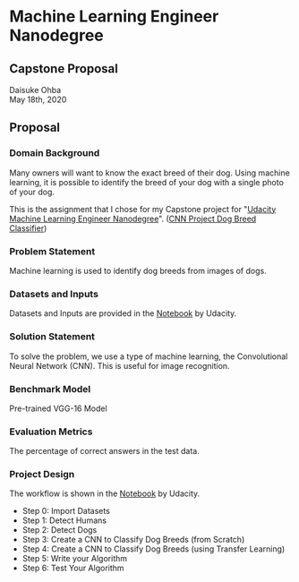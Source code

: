 # Machine Learning Engineer Nanodegree
## Capstone Proposal
Daisuke Ohba  
May 18th, 2020

## Proposal

### Domain Background

Many owners will want to know the exact breed of their dog. Using machine learning, it is possible to identify the breed of your dog with a single photo of your dog.

This is the assignment that I chose for my Capstone project for "[Udacity Machine Learning Engineer Nanodegree](https://www.udacity.com/course/machine-learning-engineer-nanodegree--nd009t)". ([CNN Project Dog Breed Classifier](https://github.com/udacity/deep-learning-v2-pytorch/tree/master/project-dog-classification))

### Problem Statement

Machine learning is used to identify dog breeds from images of dogs.

### Datasets and Inputs

Datasets and Inputs are provided in the [Notebook](https://github.com/udacity/deep-learning-v2-pytorch/blob/master/project-dog-classification/dog_app.ipynb) by Udacity.

### Solution Statement

To solve the problem, we use a type of machine learning, the Convolutional Neural Network (CNN). This is useful for image recognition.

### Benchmark Model

Pre-trained VGG-16 Model

### Evaluation Metrics

The percentage of correct answers in the test data.

### Project Design

The workflow is shown in the [Notebook](https://github.com/udacity/deep-learning-v2-pytorch/blob/master/project-dog-classification/dog_app.ipynb) by Udacity.

* Step 0: Import Datasets
* Step 1: Detect Humans
* Step 2: Detect Dogs
* Step 3: Create a CNN to Classify Dog Breeds (from Scratch)
* Step 4: Create a CNN to Classify Dog Breeds (using Transfer Learning)
* Step 5: Write your Algorithm
* Step 6: Test Your Algorithm
